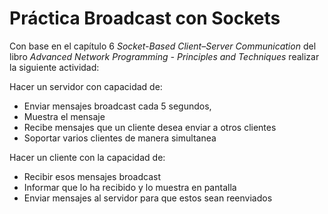 # Práctica Broadcast con Sockets

Con base en el capítulo 6 _Socket-Based Client–Server Communication_ del libro _Advanced Network Programming - Principles and Techniques_ realizar la siguiente actividad:

Hacer un servidor con capacidad de:
- Enviar mensajes broadcast cada 5 segundos, 
- Muestra el mensaje
- Recibe mensajes que un cliente desea enviar a otros clientes
- Soportar varios clientes de manera simultanea

Hacer un cliente con la capacidad de:
- Recibir esos mensajes broadcast
- Informar que lo ha recibido y lo muestra en pantalla
- Enviar mensajes al servidor para que estos sean reenviados